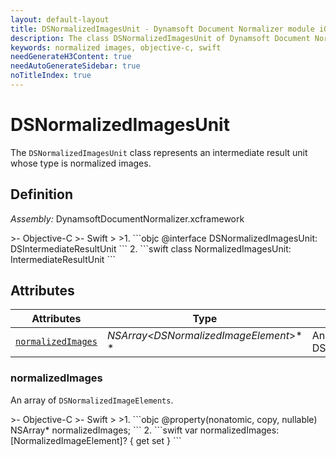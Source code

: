 ```yaml
---
layout: default-layout
title: DSNormalizedImagesUnit - Dynamsoft Document Normalizer module iOS Edition API Reference
description: The class DSNormalizedImagesUnit of Dynamsoft Document Normalizer module represents an intermediate result unit whose type is normalized images.
keywords: normalized images, objective-c, swift
needGenerateH3Content: true
needAutoGenerateSidebar: true
noTitleIndex: true
---
```


# DSNormalizedImagesUnit

The `DSNormalizedImagesUnit` class represents an intermediate result unit whose type is normalized images.

## Definition

*Assembly:* DynamsoftDocumentNormalizer.xcframework

<div class="sample-code-prefix"></div>
>- Objective-C
>- Swift
>
>1. 
```objc
@interface DSNormalizedImagesUnit: DSIntermediateResultUnit
```
2. 
```swift
class NormalizedImagesUnit: IntermediateResultUnit
```

## Attributes

| Attributes | Type | Description |
| ---------- | ---- | ----------- |
| [`normalizedImages`](#normalizedimages) | *NSArray<DSNormalizedImageElement*>* \* | An array of DSNormalizedImageElements. |

### normalizedImages

An array of `DSNormalizedImageElements`.

<div class="sample-code-prefix"></div>
>- Objective-C
>- Swift
>
>1. 
```objc
@property(nonatomic, copy, nullable) NSArray<DSNormalizedImageElement*>* normalizedImages;
```
2. 
```swift
var normalizedImages: [NormalizedImageElement]? { get set }
```
